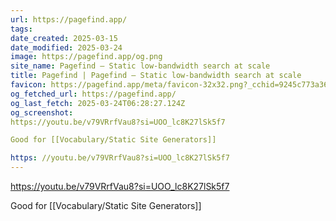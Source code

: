 ```yaml
---
url: https://pagefind.app/
tags: 
date_created: 2025-03-15
date_modified: 2025-03-24
image: https://pagefind.app/og.png
site_name: Pagefind — Static low-bandwidth search at scale
title: Pagefind | Pagefind — Static low-bandwidth search at scale
favicon: https://pagefind.app/meta/favicon-32x32.png?_cchid=9245c773a36e4d98cd8cc813cbb9c260
og_fetched_url: https://pagefind.app/
og_last_fetch: 2025-03-24T06:28:27.124Z
og_screenshot: 
https://youtu.be/v79VRrfVau8?si=UOO_lc8K27lSk5f7

Good for [[Vocabulary/Static Site Generators]]

https: //youtu.be/v79VRrfVau8?si=UOO_lc8K27lSk5f7
---
```


https://youtu.be/v79VRrfVau8?si=UOO_lc8K27lSk5f7

Good for [[Vocabulary/Static Site Generators]]
